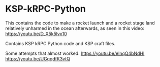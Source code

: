 # KSP-kRPC-Python
This contains the code to make a rocket launch and a rocket stage land relatively unharmed in the ocean afterwards, as seen in this video: 
https://youtu.be/D_X5k5lvx10

Contains KSP kRPC Python code and KSP craft files.

Some attempts that almost worked:
https://youtu.be/elnqQ4bNdHI
https://youtu.be/UGqqdfK3vtQ
